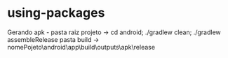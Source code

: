 # using-packages

Gerando apk - pasta raiz projeto -> cd android; ./gradlew clean; ./gradlew assembleRelease
pasta build -> nomePojeto\android\app\build\outputs\apk\release
